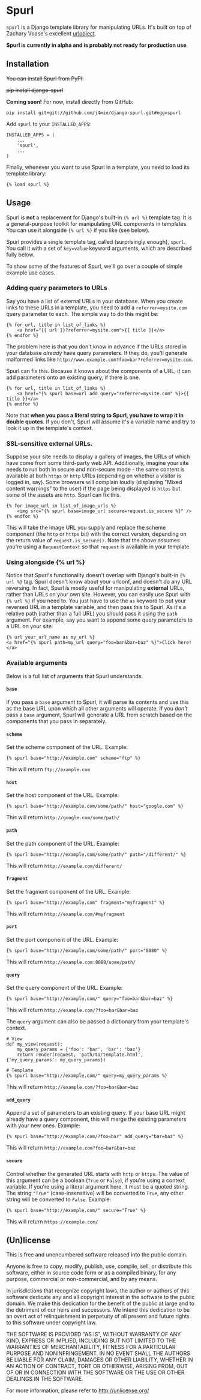 # Spurl

`Spurl` is a Django template library for manipulating URLs. It's built on top of Zachary Voase's excellent [urlobject](https://github.com/zacharyvoase/urlobject/).

**Spurl is currently in alpha and is probably not ready for production use**.

## Installation

<del>You can install Spurl from PyPI:</del>

<del>    pip install django-spurl</del>

**Coming soon!** For now, install directly from GitHub:

    pip install git+git://github.com/j4mie/django-spurl.git#egg=spurl

Add `spurl` to your `INSTALLED_APPS`:

    INSTALLED_APPS = (
        ...
        'spurl',
        ...
    )

Finally, whenever you want to use Spurl in a template, you need to load its template library:

    {% load spurl %}

## Usage

Spurl is **not** a replacement for Django's built-in `{% url %}` template tag. It is a general-purpose toolkit for manipulating URL components in templates. You can use it alongside `{% url %}` if you like (see below).

Spurl provides a single template tag, called (surprisingly enough), `spurl`. You call it with a set of `key=value` keyword arguments, which are described fully below.

To show some of the features of Spurl, we'll go over a couple of simple example use cases.

### Adding query parameters to URLs

Say you have a list of external URLs in your database. When you create links to these URLs in a template, you need to add a `referrer=mysite.com` query parameter to each. The simple way to do this might be:

    {% for url, title in list_of_links %}
        <a href="{{ url }}?referrer=mysite.com">{{ title }}</a>
    {% endfor %}

The problem here is that you don't know in advance if the URLs stored in your database *already* have query parameters. If they do, you'll generate malformed links like `http://www.example.com?foo=bar?referrer=mysite.com`.

Spurl can fix this. Because it knows about the components of a URL, it can add parameters onto an existing query, if there is one.

    {% for url, title in list_of_links %}
        <a href="{% spurl base=url add_query="referrer=mysite.com" %}>{{ title }}</a>
    {% endfor %}

Note that **when you pass a literal string to Spurl, you have to wrap it in double quotes**. If you don't, Spurl will assume it's a variable name and try to look it up in the template's context.

### SSL-sensitive external URLs.

Suppose your site needs to display a gallery of images, the URLs of which have come from some third-party web API. Additionally, imagine your site needs to run both in secure and non-secure mode - the same content is available at both `https` or `http` URLs (depending on whether a visitor is logged in, say). Some browsers will complain loudly (displaying "Mixed content warnings" to the user) if the page being displayed is `https` but some of the assets are `http`. Spurl can fix this.

    {% for image_url in list_of_image_urls %}
        <img src="{% spurl base=image_url secure=request.is_secure %}" />
    {% endfor %}

This will take the image URL you supply and replace the scheme component (the `http` or `https` bit) with the correct version, depending on the return value of `request.is_secure()`. Note that the above assumes you're using a `RequestContext` so that `request` is available in your template.

### Using alongside {% url %}

Notice that Spurl's functionality doesn't overlap with Django's built-in `{% url %}` tag. Spurl doesn't know about your urlconf, and doesn't do any URL reversing. In fact, Spurl is mostly useful for manipulating **external** URLs, rather than URLs on your own site. However, you can easily use Spurl with `{% url %}` if you need to. You just have to use the `as` keyword to put your reversed URL in a template variable, and then pass this to Spurl. As it's a relative path (rather than a full URL) you should pass it using the `path` argument. For example, say you want to append some query parameters to a URL on your site:

    {% url your_url_name as my_url %}
    <a href="{% spurl path=my_url query="foo=bar&bar=baz" %}">Click here!</a>

### Available arguments

Below is a full list of arguments that Spurl understands.

#### `base`

If you pass a `base` argument to Spurl, it will parse its contents and use this as the base URL upon which all other arguments will operate. If you *don't* pass a `base` argument, Spurl will generate a URL from scratch based on the components that you pass in separately.

#### `scheme`

Set the scheme component of the URL. Example:

    {% spurl base="http://example.com" scheme="ftp" %}

This will return `ftp://example.com`

#### `host`

Set the host component of the URL. Example:

    {% spurl base="http://example.com/some/path/" host="google.com" %}

This will return `http://google.com/some/path/`

#### `path`

Set the path component of the URL. Example:

    {% spurl base="http://example.com/some/path/" path="/different/" %}

This will return `http://example.com/different/`

#### `fragment`

Set the fragment component of the URL. Example:

    {% spurl base="http://example.com" fragment="myfragment" %}

This will return `http://example.com/#myfragment`

#### `port`

Set the port component of the URL. Example:

    {% spurl base="http://example.com/some/path/" port="8080" %}

This will return `http://example.com:8080/some/path/`

#### `query`

Set the query component of the URL. Example:

    {% spurl base="http://example.com/" query="foo=bar&bar=baz" %}

This will return `http://example.com/?foo=bar&bar=baz`

The `query` argument can also be passed a dictionary from your template's context.

    # View
    def my_view(request):
        my_query_params = {'foo': 'bar', 'bar': 'baz'}
        return render(request, 'path/to/template.html', {'my_query_params': my_query_params})

    # Template
    {% spurl base="http://example.com/" query=my_query_params %}

This will return `http://example.com/?foo=bar&bar=baz`

#### `add_query`

Append a set of parameters to an existing query. If your base URL might already have a query component, this will merge the existing parameters with your new ones. Example:

    {% spurl base="http://example.com/?foo=bar" add_query="bar=baz" %}

This will return `http://example.com?foo=bar&bar=baz`

#### `secure`

Control whether the generated URL starts with `http` or `https`. The value of this argument can be a boolean (`True` or `False`), if you're using a context variable. If you're using a literal argument here, it must be a quoted string. The string `"True"` (case-insensitive) will be converted to `True`, any other string will be converted to `False`. Example:

    {% spurl base="http://example.com/" secure="True" %}

This will return `https://example.com/`

## (Un)license

This is free and unencumbered software released into the public domain.

Anyone is free to copy, modify, publish, use, compile, sell, or distribute this
software, either in source code form or as a compiled binary, for any purpose,
commercial or non-commercial, and by any means.

In jurisdictions that recognize copyright laws, the author or authors of this
software dedicate any and all copyright interest in the software to the public
domain. We make this dedication for the benefit of the public at large and to
the detriment of our heirs and successors. We intend this dedication to be an
overt act of relinquishment in perpetuity of all present and future rights to
this software under copyright law.

THE SOFTWARE IS PROVIDED "AS IS", WITHOUT WARRANTY OF ANY KIND, EXPRESS OR
IMPLIED, INCLUDING BUT NOT LIMITED TO THE WARRANTIES OF MERCHANTABILITY, FITNESS
FOR A PARTICULAR PURPOSE AND NONINFRINGEMENT. IN NO EVENT SHALL THE AUTHORS BE
LIABLE FOR ANY CLAIM, DAMAGES OR OTHER LIABILITY, WHETHER IN AN ACTION OF
CONTRACT, TORT OR OTHERWISE, ARISING FROM, OUT OF OR IN CONNECTION WITH THE
SOFTWARE OR THE USE OR OTHER DEALINGS IN THE SOFTWARE.

For more information, please refer to <http://unlicense.org/>
